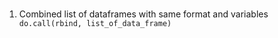 #####
1. Combined list of dataframes with same format and variables
``` do.call(rbind, list_of_data_frame)```
